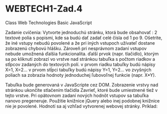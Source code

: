 # WEBTECH1-Zad.4
Class Web Technologies Basic JavaScript

Zadanie cvičenia:
Vytvorte jednoduchú stránku, ktorá bude obsahovať :
2 textové polia s popismi, kde sa budú dať zadať celé čísla od 1 po 9. Ošetrite, že iné vstupy nebudú povolené a že pri iných vstupoch užívateľ dostane zobrazenú chybovú hlášku. Zároveň pri nesprávnom zadaní vstupov nebude umožnená ďalšia funkcionalita.
ďalší prvok (napr. tlačidlo), ktorým sa po kliknutí zobrazí vo vrstve nad stránkou  tabuľka s počtom riadkov a stĺpcov zadaných do textových polí.
v prvom riadku tabuľky budú nápisy X=1, X=2...
v prvom stĺpci tabuľky budú nápisy Y=1, Y=2...
vo zvyšných poliach sa zobrazia hodnoty jednoduchej ľubovoľnej funkcie (napr. X*Y).


Tabuľka bude generovaná v JavaScripte cez DOM.
Zobrazenie vrstvy nad stránkou ukončíte stlačením tlačidla Zavrieť, ktoré bude umiestnené tiež v tejto vrstve.
Pri opätovnom zadaní nových hodnôt vstupov sa tabuľka nanovo pregeneruje.
Použitie knižnice jQuery alebo inej podobnej knižnice nie je povolené.
Hodnotí sa aj vzhľad vytvorenej webovej stránky.
Príklad:                                       
                                           
